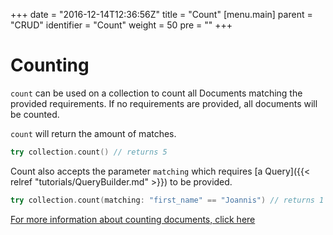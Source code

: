 +++
date = "2016-12-14T12:36:56Z"
title = "Count"
[menu.main]
  parent = "CRUD"
  identifier = "Count"
  weight = 50
  pre = "<i class='fa'></i>"
+++

# Counting

`count` can be used on a collection to count all Documents matching the provided requirements. If no requirements are provided, all documents will be counted.

`count` will return the amount of matches.

```swift
try collection.count() // returns 5
```

Count also accepts the parameter `matching` which requires [a Query]({{< relref "tutorials/QueryBuilder.md" >}}) to be provided.

```swift
try collection.count(matching: "first_name" == "Joannis") // returns 1 if only one user is named Joannis
```

[For more information about counting documents, click here](http://mongokitten.openkitten.org/Classes/Collection.html#/s:FC11MongoKitten10Collection5countFzT8matchingGSqVS_5Query_9limitedToGSqVs5Int32_8skippingGSqS2__11readConcernGSqOS_11ReadConcern_9collationGSqVS_9Collation__Si)
